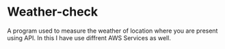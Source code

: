 # Weather-check
A program used to measure the weather of location where you are present using API.
In this I have use diffrent AWS Services as well.
